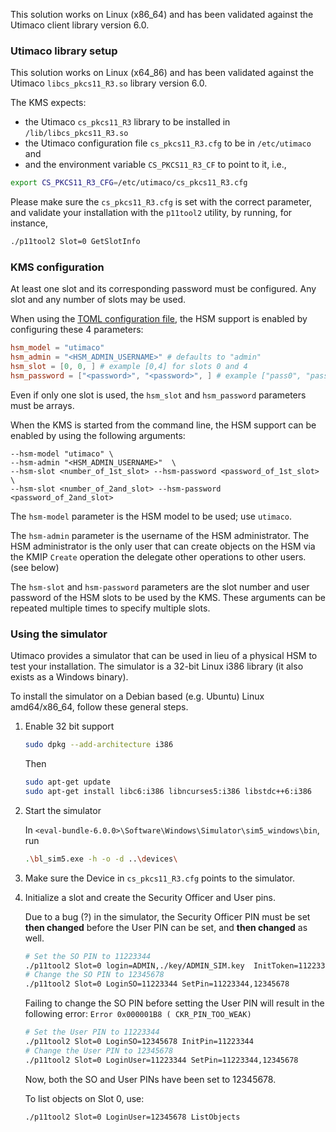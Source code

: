 
This solution works on Linux (x86_64) and has been validated against the Utimaco client library version 6.0.

### Utimaco library setup

This solution works on Linux (x64_86) and has been validated against the Utimaco `libcs_pkcs11_R3.so` library version 6.0.

The KMS expects:

- the Utimaco `cs_pkcs11_R3` library to be installed in `/lib/libcs_pkcs11_R3.so`
- the Utimaco configuration file `cs_pkcs11_R3.cfg` to be in `/etc/utimaco` and
- and the environment variable `CS_PKCS11_R3_CF` to point to it, i.e.,

```sh
export CS_PKCS11_R3_CFG=/etc/utimaco/cs_pkcs11_R3.cfg
```

Please make sure the `cs_pkcs11_R3.cfg` is set with the correct parameter, and validate your
installation with the `p11tool2` utility, by running, for instance,

```sh
./p11tool2 Slot=0 GetSlotInfo
```

### KMS configuration

At least one slot and its corresponding password must be configured. Any slot and any number of slots may be used.

When using the [TOML configuration file](../server_configuration_file.md#toml-configuration-file), the HSM support is enabled by configuring these 4 parameters:

```toml
hsm_model = "utimaco"
hsm_admin = "<HSM_ADMIN_USERNAME>" # defaults to "admin"
hsm_slot = [0, 0, ] # example [0,4] for slots 0 and 4
hsm_password = ["<password>", "<password>", ] # example ["pass0", "pass4"] for slots 0 and 4
```

Even if only one slot is used, the `hsm_slot` and `hsm_password` parameters must be arrays.

When the KMS is started from the command line, the HSM support can be enabled by using the following arguments:

```shell
--hsm-model "utimaco" \
--hsm-admin "<HSM_ADMIN_USERNAME>"  \
--hsm-slot <number_of_1st_slot> --hsm-password <password_of_1st_slot> \
--hsm-slot <number_of_2and_slot> --hsm-password <password_of_2and_slot>
```

The `hsm-model` parameter is the HSM model to be used; use `utimaco`.

The `hsm-admin` parameter is the username of the HSM administrator. The HSM administrator is the only user that can create objects on the HSM via the KMIP `Create` operation the delegate other operations to other users. (see below)

The `hsm-slot` and `hsm-password` parameters are the slot number and user password of the HSM slots to be used by the KMS. These arguments can be repeated multiple times to specify multiple slots.

### Using the simulator

Utimaco provides a simulator that can be used in lieu of a physical HSM to test your installation.
The simulator is a 32-bit Linux i386 library (it also exists as a Windows binary).

To install the simulator on a Debian based (e.g. Ubuntu) Linux amd64/x86_64, follow these general steps.

1. Enable 32 bit support

    ```bash
    sudo dpkg --add-architecture i386
    ```

    Then

    ```bash
    sudo apt-get update
    sudo apt-get install libc6:i386 libncurses5:i386 libstdc++6:i386
    ```

2. Start the simulator

    In `<eval-bundle-6.0.0>\Software\Windows\Simulator\sim5_windows\bin`, run

    ```sh
    .\bl_sim5.exe -h -o -d ..\devices\
    ```

3. Make sure the Device in `cs_pkcs11_R3.cfg` points to the simulator.

4. Initialize a slot and create the Security Officer and User pins.

    Due to a bug (?)  in the simulator, the Security Officer PIN must be set **then changed** before the User PIN can be set, and **then changed** as well.

    ```bash
    # Set the SO PIN to 11223344
    ./p11tool2 Slot=0 login=ADMIN,./key/ADMIN_SIM.key  InitToken=11223344
    # Change the SO PIN to 12345678
    ./p11tool2 Slot=0 LoginSO=11223344 SetPin=11223344,12345678
    ```

    Failing to change the SO PIN before setting the User PIN will result in the following error: `Error 0x000001B8 (
    CKR_PIN_TOO_WEAK)`

    ```bash
    # Set the User PIN to 11223344
    ./p11tool2 Slot=0 LoginSO=12345678 InitPin=11223344
    # Change the User PIN to 12345678
    ./p11tool2 Slot=0 LoginUser=11223344 SetPin=11223344,12345678
    ```

    Now, both the SO and User PINs have been set to 12345678.

    To list objects on Slot 0, use:

    ```bash
    ./p11tool2 Slot=0 LoginUser=12345678 ListObjects
    ```

